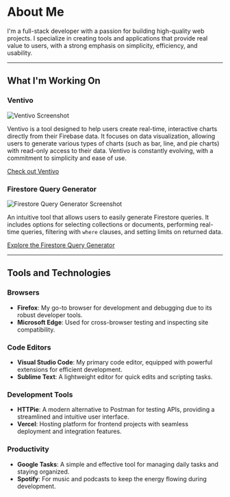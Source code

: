 # About Me

I'm a full-stack developer with a passion for building high-quality web projects. I specialize in creating tools and applications that provide real value to users, with a strong emphasis on simplicity, efficiency, and usability.

---

## What I'm Working On

### Ventivo

![Ventivo Screenshot](https://www.victoribironke.com/about/ventivo.png)

Ventivo is a tool designed to help users create real-time, interactive charts directly from their Firebase data. It focuses on data visualization, allowing users to generate various types of charts (such as bar, line, and pie charts) with read-only access to their data. Ventivo is constantly evolving, with a commitment to simplicity and ease of use.

[Check out Ventivo](https://ventivo.co/)

### Firestore Query Generator

![Firestore Query Generator Screenshot](https://www.victoribironke.com/about/query-generator.png)

An intuitive tool that allows users to easily generate Firestore queries. It includes options for selecting collections or documents, performing real-time queries, filtering with `where` clauses, and setting limits on returned data.

[Explore the Firestore Query Generator](https://ventivo.co/tools/query-generator)

---

## Tools and Technologies

### Browsers
- **Firefox**: My go-to browser for development and debugging due to its robust developer tools.
- **Microsoft Edge**: Used for cross-browser testing and inspecting site compatibility.

### Code Editors
- **Visual Studio Code**: My primary code editor, equipped with powerful extensions for efficient development.
- **Sublime Text**: A lightweight editor for quick edits and scripting tasks.

### Development Tools
- **HTTPie**: A modern alternative to Postman for testing APIs, providing a streamlined and intuitive user interface.
- **Vercel**: Hosting platform for frontend projects with seamless deployment and integration features.

### Productivity
- **Google Tasks**: A simple and effective tool for managing daily tasks and staying organized.
- **Spotify**: For music and podcasts to keep the energy flowing during development.

